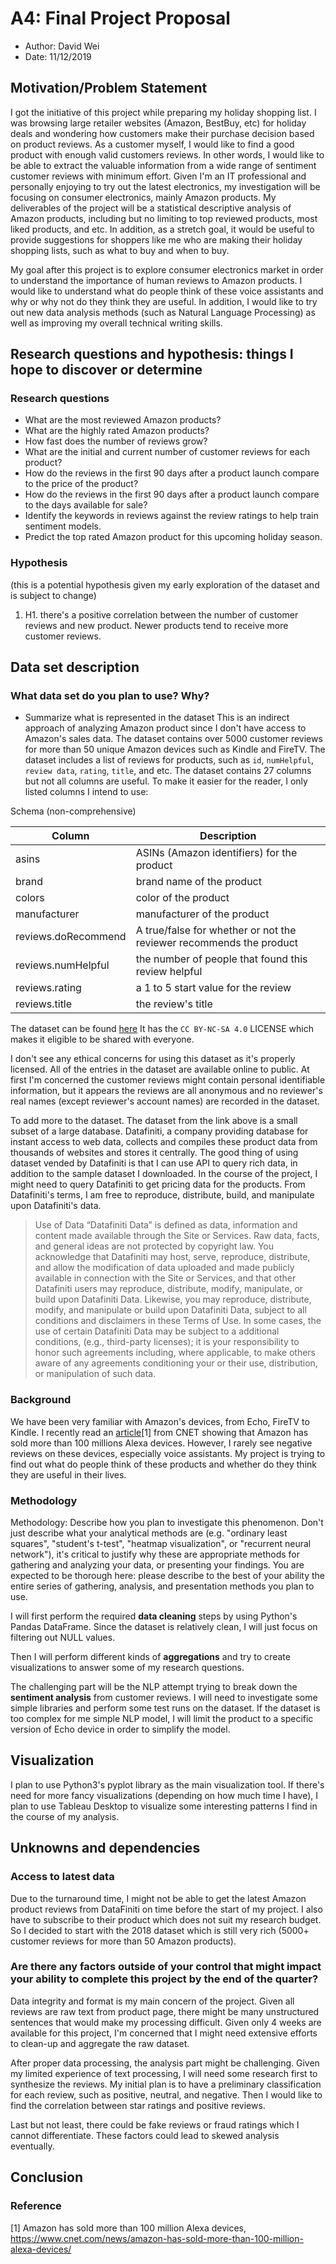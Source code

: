 # A4: Final Project Proposal
- Author: David Wei
- Date: 11/12/2019

## Motivation/Problem Statement
I got the initiative of this project while preparing my holiday shopping list. I was browsing large retailer websites (Amazon, BestBuy, etc) for holiday deals and wondering how customers make their purchase decision based on product reviews. As a customer myself, I would like to find a good product with enough valid customers reviews. In other words, I would like to be able to extract the valuable information from a wide range of sentiment customer reviews with minimum effort.
Given I'm an IT professional and personally enjoying to try out the latest electronics, my investigation will be focusing on consumer electronics, mainly Amazon products. My deliverables of the project will be a statistical descriptive analysis of Amazon products, including but no limiting to top reviewed products, most liked products, and etc. In addition, as a stretch goal, it would be useful to provide suggestions for shoppers like me who are making their holiday shopping lists, such as what to buy and when to buy.

My goal after this project is to explore consumer electronics market in order to understand the importance of human reviews to Amazon products. I would like to understand what do people think of these voice assistants and why or why not do they think they are useful. In addition, I would like to try out new data analysis methods (such as Natural Language Processing) as well as improving my overall technical writing skills.

## Research questions and hypothesis: things I hope to discover or determine
### Research questions
- What are the most reviewed Amazon products?
- What are the highly rated Amazon products?
- How fast does the number of reviews grow?
- What are the initial and current number of customer reviews for each product?
- How do the reviews in the first 90 days after a product launch compare to the price of the product?
- How do the reviews in the first 90 days after a product launch compare to the days available for sale?
- Identify the keywords in reviews against the review ratings to help train sentiment models.
- Predict the top rated Amazon product for this upcoming holiday season.

### Hypothesis
(this is a potential hypothesis given my early exploration of the dataset and is subject to change)
1. H1. there's a positive correlation between the number of customer reviews and new product. Newer products tend to receive more customer reviews.

## Data set description
### What data set do you plan to use? Why?
- Summarize what is represented in the dataset
This is an indirect approach of analyzing Amazon product since I don't have access to Amazon's sales data.
The dataset contains over 5000 customer reviews for more than 50 unique Amazon devices such as Kindle and FireTV. The dataset includes a list of reviews for products, such as `id`, `numHelpful`, `review data`, `rating`, `title`, and etc. The dataset contains 27 columns but not all columns are useful. To make it easier for the reader, I only listed columns I intend to use:

Schema (non-comprehensive)

| Column | Description |
|---------|-----------|
|asins|ASINs (Amazon identifiers) for the product|
|brand|brand name of the product|
|colors|color of the product|
|manufacturer|manufacturer of the product|
|reviews.doRecommend|A true/false for whether or not the reviewer recommends the product|
|reviews.numHelpful|the number of people that found this review helpful|
|reviews.rating|a 1 to 5 start value for the review|
|reviews.title|the review's title|


The dataset can be found [here](https://www.kaggle.com/datafiniti/consumer-reviews-of-amazon-products)
It has the `CC BY-NC-SA 4.0` LICENSE which makes it eligible to be shared with everyone.

I don't see any ethical concerns for using this dataset as it's properly licensed. All of the entries in the dataset are available online to public. At first I'm concerned the customer reviews might contain personal identifiable information, but it appears the reviews are all anonymous and no reviewer's real names (except reviewer's account names) are recorded in the dataset.

To add more to the dataset. The dataset from the link above is a small subset of a large database. Datafiniti, a company providing database for instant access to web data, collects and compiles these product data from thousands of websites and stores it centrally. The good thing of using dataset vended by Datafiniti is that I can use API to query rich data, in addition to the sample dataset I downloaded. In the course of the project, I might need to query Datafiniti to get pricing data for
the products. From Datafiniti's terms, I am free to reproduce, distribute, build, and manipulate upon Datafiniti's data.

> Use of Data
“Datafiniti Data” is defined as data, information and content made available through the Site or Services.
Raw data, facts, and general ideas are not protected by copyright law. You acknowledge that Datafiniti may host, serve, reproduce, distribute, and allow the modification of data uploaded and made publicly available in connection with the Site or Services, and that other Datafiniti users may reproduce, distribute, modify, manipulate, or build upon Datafiniti Data. Likewise, you may reproduce, distribute, modify, and manipulate or build upon Datafiniti Data, subject to all conditions and disclaimers in these Terms of Use. In some cases, the use of certain Datafiniti Data may be subject to a additional conditions, (e.g., third-party licenses); it is your responsibility to honor such agreements including, where applicable, to make others aware of any agreements conditioning your or their use, distribution, or manipulation of such data.

### Background
We have been very familiar with Amazon's devices, from Echo, FireTV to Kindle. I recently read an [article](https://www.cnet.com/news/amazon-has-sold-more-than-100-million-alexa-devices/)[1] from CNET showing that Amazon has sold more than 100 millions Alexa devices. However, I rarely see negative reviews on these devices, especially voice assistants. My project is trying to find out what do people think of these products and whether do they think they are useful in their lives.

### Methodology
Methodology: Describe how you plan to investigate this phenomenon. Don't just describe what your analytical methods are (e.g. "ordinary least squares", "student's t-test", "heatmap visualization", or "recurrent neural network"), it's critical to justify why these are appropriate methods for gathering and analyzing your data, or presenting your findings. You are expected to be thorough here: please describe to the best of your ability the entire series of gathering, analysis, and presentation methods you plan to use.

I will first perform the required **data cleaning** steps by using Python's Pandas DataFrame. Since the dataset is relatively clean, I will just focus on filtering out NULL values.

Then I will perform different kinds of **aggregations** and try to create visualizations to answer some of my research questions.

The challenging part will be the NLP attempt trying to break down the **sentiment analysis** from customer reviews. I will need to investigate some simple libraries and perform some test runs on the dataset. If the dataset is too complex for me simple NLP model, I will limit the product to a specific version of Echo device in order to simplify the model.

## Visualization
I plan to use Python3's pyplot library as the main visualization tool. If there's need for more fancy visualizations (depending on how much time I have), I plan to use Tableau Desktop to visualize some interesting patterns I find in the course of my analysis.

## Unknowns and dependencies
### Access to latest data
Due to the turnaround time, I might not be able to get the latest Amazon product reviews from DataFiniti on time before the start of my project. I also have to subscribe to their product which does not suit my research budget. So I decided to start with the 2018 dataset which is still very rich (5000+ customer reviews for more than 50 Amazon products).

### Are there any factors outside of your control that might impact your ability to complete this project by the end of the quarter?

Data integrity and format is my main concern of the project. Given all reviews are raw text from product page, there might be many unstructured sentences that would make my processing difficult. Given only 4 weeks are available for this project, I'm concerned that I might need extensive efforts to clean-up and aggregate the raw dataset.

After proper data processing, the analysis part might be challenging. Given my limited experience of text processing, I will need some research first to synthesize the reviews. My initial plan is to have a preliminary classification for each review, such as positive, neutral, and negative. Then I would like to find the correlation between star ratings and positive reviews.

Last but not least, there could be fake reviews or fraud ratings which I cannot differentiate. These factors could lead to skewed analysis eventually.

## Conclusion

### Reference
[1] Amazon has sold more than 100 million Alexa devices, https://www.cnet.com/news/amazon-has-sold-more-than-100-million-alexa-devices/
